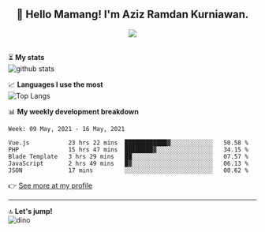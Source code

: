 <h2 align="center">👋 Hello Mamang! I'm Aziz Ramdan Kurniawan.</h2>  
<p align="center">
  <img src="https://komarev.com/ghpvc/?username=azizramdan"> <br><br>
</p>
    
⏳ **My stats**  
![github stats](https://github-readme-stats.vercel.app/api?username=azizramdan&show_icons=true&count_private=true&title_color=000&hide_border=true&hide_title=true)  

📈 **Languages I use the most**  
![Top Langs](https://github-readme-stats.vercel.app/api/top-langs/?username=azizramdan&layout=compact&langs_count=6&hide=tsql&hide_border=true&hide_title=true&exclude_repo=Futsal-Go,Futsal-Go-Admin,Sistem-Informasi-Sensus-Harian-Rawat-Inap)  

📊 **My weekly development breakdown**
<!--START_SECTION:waka-->
```text
Week: 09 May, 2021 - 16 May, 2021

Vue.js           23 hrs 22 mins  ████████████▓░░░░░░░░░░░░   50.58 % 
PHP              15 hrs 47 mins  ████████▓░░░░░░░░░░░░░░░░   34.15 % 
Blade Template   3 hrs 29 mins   ██░░░░░░░░░░░░░░░░░░░░░░░   07.57 % 
JavaScript       2 hrs 49 mins   █▓░░░░░░░░░░░░░░░░░░░░░░░   06.13 % 
JSON             17 mins         ░░░░░░░░░░░░░░░░░░░░░░░░░   00.62 % 
```
<!--END_SECTION:waka-->
👉 [See more at my profile](https://wakatime.com/@azizramdan)
***
🔝 **Let's jump!**  
![dino](https://raw.githubusercontent.com/azizramdan/azizramdan/master/dino.gif)  
